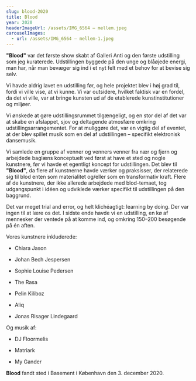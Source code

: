 ```yaml
---
slug: blood-2020
title: Blood
year: 2020
headerImageUrl: /assets/IMG_6564 – mellem.jpeg
carouselImages:
  - url: /assets/IMG_6564 – mellem-1.jpeg
---
```

<p><strong>"Blood"</strong> var det første show skabt af Galleri Anti og den første udstilling som jeg kuraterede. Udstillingen byggede på den unge og blåøjede energi, man har, når man bevæger sig ind i et nyt felt med et behov for at bevise sig selv.</p><p></p><p>Vi havde aldrig lavet en udstilling før, og hele projektet blev i høj grad til, fordi vi ville vise, at vi kunne. Vi var outsidere, hvilket faktisk var en fordel, da det vi ville, var at bringe kunsten ud af de etablerede kunstinstitutioner og miljøer.</p><p></p><p>Vi ønskede at gøre udstillingsrummet tilgængeligt, og en stor del af det var at skabe en afslappet, sjov og deltagende atmosfære omkring udstillingsarrangementet. For at muliggøre det, var en vigtig del af eventet, at der blev spillet musik som en del af udstillingen – specifikt elektronisk dansemusik.</p><p></p><p>Vi samlede en gruppe af venner og venners venner fra nær og fjern og arbejdede baglæns konceptuelt ved først at have et sted og nogle kunstnere, før vi havde et egentligt koncept for udstillingen. Det blev til <strong>"Blood"</strong>, da flere af kunstnerne havde værker og praksisser, der relaterede sig til blod enten som materialitet og/eller som en transformativ kraft. Flere af de kunstnere, der ikke allerede arbejdede med blod-temaet, tog udgangspunkt i idéen og udviklede værker specifikt til udstillingen på den baggrund.</p><p></p><p>Det var meget trial and error, og helt klichéagtigt: learning by doing. Der var ingen til at lære os det. I sidste ende havde vi en udstilling, en kø af mennesker der ventede på at komme ind, og omkring 150–200 besøgende på én aften.</p><p></p><p>Vores kunstnere inkluderede:</p><ul><li><p>Chiara Jason</p></li><li><p>Johan Bech Jespersen</p></li><li><p>Sophie Louise Pedersen</p></li><li><p>The Rasa</p></li><li><p>Pelin Kiliboz</p></li><li><p>Aliq</p></li><li><p>Jonas Risager Lindegaard</p></li></ul><p>Og musik af:</p><ul><li><p>DJ Floormelis</p></li><li><p>Matriark</p></li><li><p>My Gander</p></li></ul><p></p><p><strong>Blood</strong> fandt sted i Basement i København den 3. december 2020.</p>